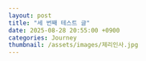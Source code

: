 ```yaml
---
layout: post
title: "세 번째 테스트 글"
date: 2025-08-28 20:55:00 +0900
categories: Journey
thumbnail: /assets/images/제리인사.jpg
---
```

